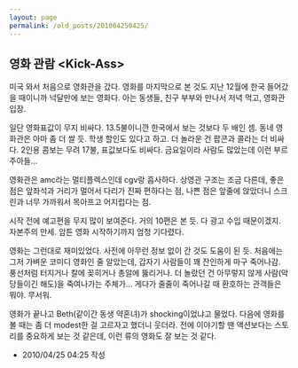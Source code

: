 ```yaml
---
layout: page
permalink: /old_posts/201004250425/
---
```


## 영화 관람 &lt;Kick-Ass&gt;

미국 와서 처음으로 영화관을 갔다. 영화를 마지막으로 본 것도 지난 12월에 한국 들어갔을 때이니까 넉달만에 보는 영화다. 아는 동생들, 친구 부부와 만나서 저녁 먹고, 영화관 입장.

일단 영화표값이 무지 비싸다. 13.5불이니깐 한국에서 보는 것보다 두 배인 셈. 동네 영화관은 아마 좀 더 쌀 듯. 학생 할인도 있다고 하고. 더 놀라운 건 팝콘과 콜라는 더 비싸다. 2인용 콤보는 무려 17불, 표값보다도 비싸다. 금요일이라 사람도 많았는데 이런 부르주아들...

영화관은 amc라는 멀티플렉스인데 cgv랑 흡사하다. 상영관 구조는 조금 다른데, 좋은 점은 앞좌석과 거리가 멀어서 다리가 진짜 편하다는 점, 나쁜 점은 앞줄에 앉았더니 스크린과 너무 가까워서 목아프고 어지럽다는 점.

시작 전에 예고편을 무지 많이 보여준다. 거의 10편은 본 듯. 다 광고 수입 때문이겠지. 자본주의 만세. 암튼 영화 시작하기까지 엄청 기다렸다.

영화는 그런대로 재미있었다. 사전에 아무런 정보 없이 간 것도 도움이 된 듯. 처음에는 그저 가벼운 코미디 영화인 줄 알았는데, 갑자기 사람들이 꽤 잔인하게 마구 죽어나감. 풍선처럼 터지거나 칼에 꽂히거나 총알에 뚫리거나. 더 놀랐던 건 아무렇지 않게 사람(악당들이긴 해도)을 죽여나가는 주체가... 게다가 줄줄이 죽어나갈 때 환호하는 관객들은 뭐야. 무서워.

영화가 끝나고 Beth(같이간 동생 약혼녀)가 shocking이었냐고 물었다. 다음에 영화를 볼 때는 좀 더 modest한 걸 고르자고 했더니 웃더라. 전에 이야기할 땐 액션보다는 스토리를 중요하게 보는 것 같은데, 이런 류의 영화도 잘 보는 것 같다.




- 2010/04/25 04:25 작성
